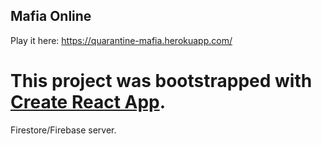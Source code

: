 ## Mafia Online
Play it here: https://quarantine-mafia.herokuapp.com/



# This project was bootstrapped with [Create React App](https://github.com/facebook/create-react-app).

Firestore/Firebase server.
